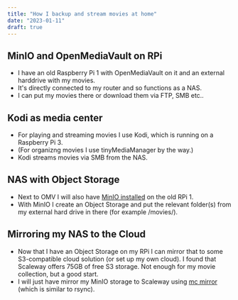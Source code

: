 ```yaml
---
title: "How I backup and stream movies at home"
date: "2023-01-11"
draft: true
---
```



## MinIO and OpenMediaVault on RPi 
- I have an old Raspberry Pi 1 with OpenMediaVault on it and an external harddrive with my movies.
- It's directly connected to my router and so functions as a NAS.
- I can put my movies there or download them via FTP, SMB etc..

## Kodi as media center
- For playing and streaming movies I use Kodi, which is running on a Raspberry Pi 3.
- (For organizng movies I use tinyMediaManager by the way.)
- Kodi streams movies via SMB from the NAS.

## NAS with Object Storage
- Next to OMV I will also have [MinIO installed](https://www.alevsk.com/2020/03/build-your-own-private-cloud-at-home-with-a-raspberry-pi-minio/) on the old RPi 1.
- With MinIO I create an Object Storage and put the relevant folder(s) from my external hard drive in there (for example /movies/).

## Mirroring my NAS to the Cloud
- Now that I have an Object Storage on my RPi I can mirror that to some S3-compatible cloud solution (or set up my own cloud). I found that Scaleway offers 75GB of free S3 storage. Not enough for my movie collection, but a good start.
- I will just have mirror my MinIO storage to Scaleway using [mc mirror](https://min.io/docs/minio/linux/reference/minio-mc/mc-mirror.html) (which is similar to rsync).